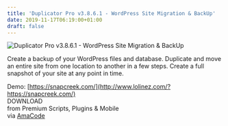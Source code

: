 ```yaml
---
title: 'Duplicator Pro v3.8.6.1 - WordPress Site Migration & BackUp'
date: 2019-11-17T06:19:00+01:00
draft: false
---
```


![Duplicator Pro v3.8.6.1 - WordPress Site Migration & BackUp](http://www.codelist.cc/uploads/posts/2017-08/1503931413_duplicatorpro.jpg "Duplicator Pro v3.8.6.1 - WordPress Site Migration & BackUp")  
  
Create a backup of your WordPress files and database. Duplicate and move an entire site from one location to another in a few steps. Create a full snapshot of your site at any point in time.  
  
Demo: [https://snapcreek.com/](http://www.lolinez.com/?https://snapcreek.com/)  
DOWNLOAD  
from Premium Scripts, Plugins & Mobile  
via [AmaCode](https://amazcode.ooo)